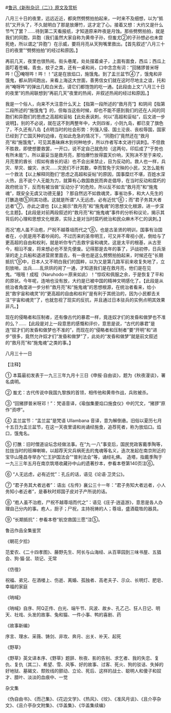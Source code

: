 #[鲁迅《新秋杂识（二）》原文及赏析](https://www.vrrw.net/wx/8176.html)

八月三十日的夜里，远远近近，都突然劈劈拍拍起来，一时来不及细想，以为“抵抗”又开头了，不久就明白了那是放爆竹，这才定了心。接着又想：大约又是什么节气了罢？……待到第二天看报纸，才知道原来昨夜是月蚀。那些劈劈拍拍，就是我们的同胞，异胞（我们虽然大家自称为黄帝子孙，但蚩尤②的子孙想必也未尝死绝，所以谓之“异胞”）在示威，要将月亮从天狗嘴里救出。【首先叙述“八月三十日的夜里”“劈劈拍拍”的经过和原因。】

再前几天，夜里也很热闹。街头巷尾，处处摆着桌子，上面有面食，西瓜；西瓜上面叮着苍蝇，青虫，蚊子之类，还有一桌和尚，口中念念有词：“回猪猡普米呀吽！③唵呀吽！吽！！”这是在放焰口，施饿鬼。到了盂兰盆节④了，饿鬼和非饿鬼，都从阴间跑出，来看上海这大世面，善男信女们就在这时尽地主之谊，托和尚“唵呀吽”的弹出几粒白米去，请它们都饱饱的吃一通。【此段由上文“八月三十日的夜里”的热闹联想到“再前几天”夜里的热闹，并叙述热闹的经过和原因。】



我是一个俗人，向来不大注意什么天上【指第一段所述的“救月亮”】和阴间【指第二段所述的“施饿鬼”】的，但每当这些时候，却也不能不感到我们的还在人间的同胞们和异胞们的思虑之高超和妥帖【此处表讽刺，何以“高超和妥帖”，后文进一步说明】。别的不必说，就在这不到两整年中，大则四省，小则九岛，都已变了旗色了，不久还有八岛【点明当时的社会形势：列强入侵、国土沦丧、丧权辱国，国家已经到了亡国灭种的边缘，在如此危急的情况下，“同胞们”竟然还在“救月亮”和“施饿鬼”，可见其愚昧麻木到何种地步，所以作者写本文进行讽刺】。不但救不胜救，即使想要救罢，一开口，说不定自己就危险（这两句，印后成了“于势也有所未能”）。所以最妥当是救月亮，那怕爆竹放得震天价响，天狗决不至于来咬，月亮里的酋长（假如有酋长的话）也不会出来禁止，目为反动的。救人也一样，兵灾、旱灾、蝗灾、水灾……灾民们不计其数，幸而暂免于灾殃的小民，又怎么能有一个救法【以上解释同胞们“思虑之高超和妥帖”的原因，国事糜烂不堪，百姓水深火热，且不说个人无能为力，就算有心救国救民而奔走倡导，在当时反动和腐朽的政府统治下，反而有被当做“反动分子”的危险，所以反不如去“救月亮”和“施鬼魂”，既安全无虞又功德无量】？那自然远不如救魂灵，事省功多，和大人先生的打醮造塔⑤同其功德。这就是所谓“人无远虑，必有近忧”⑥；而“君子务其大者远者”⑦，亦此之谓也【以上揭示“救月亮”和“施鬼魂”的思想文化根源，进一步深化主题】。【此段是对前两段叙述的“救月亮”和“施鬼魂”事件的分析和议论，揭示其背后的心理和思想文化根源，实际上是对当时腐朽统治和民众麻木不仁的讽刺。】

而况“庖人虽不治庖，尸祝不越尊俎而代之”⑧，也是古圣贤的明训，国事有治国者在，小民是用不着吵闹的。不过历来的圣帝明王，可又并不卑视小民，倒给与了更高超的自由和权利，就是听你专门去救宇宙和魂灵。这是太平的根基，从古至今，相沿不废，将来想必也不至先便废。记得那是去年的事了，沪战初停，日兵渐渐的走上兵船和退进营房里面去，有一夜也是这么劈劈拍拍起来，时候还在“长期抵抗”⑨中，日本人又不明白我们的国粹，以为又是第几路军前来收复失地了，立刻放哨，出兵……乱烘烘的闹了一通，才知道我们是在救月亮，他们是在见鬼。“哦哦！成程（Naruhodo＝原来如此）！”惊叹和佩服之余，于是恢复了平和的原状。今年呢，连哨也没有放，大约是已被中国的精神文明感化了。【此段是从统治者角度进一步分析“救月亮”和“施鬼魂”的思想根源，在统治者看来，给小民“救宇宙和魂灵”的“更高超的自由和权利”是有利于其统治的，因为小民都去关注“宇宙和魂灵”了，也就忽视了现实的反抗，并且通过日本驻兵的实例点明其效果非凡。】

现在的侵略者和压制者，还有像古代的暴君一样，竟连奴才们的发昏和做梦也不准的么？……【此段是对上一段意思的感慨和评价，意思是说，“古代的暴君”是连“奴才们的发昏和做梦也不准的”，而现在的“侵略者和压制者”要“开明”和“进步”很多，竟然允许奴才们“发昏和做梦”了，此处的“发昏和做梦”就是前文叙述的“救月亮”和“施鬼魂”之类的事。】

八月三十一日





【注释】

① 本篇最初发表于一九三三年九月十三日《申报·自由谈》，题为《秋夜漫谈》，署名虞明。

② 蚩尤：古代传说中我国九黎族的首领，相传他和黄帝作战，兵败被杀。

③ “回猪猡普米呀邓！”：梵语音译，《瑜伽集要焰口施食仪》中的咒文，“猪猡”原作“资啰”。

④ 盂兰盆节：“盂兰盆”是梵语 Ullambana 音译，意为解倒悬。旧俗以夏历七月十五日为盂兰盆节，在这一天夜里请和尚诵经施食，追荐死者，称为放焰口。焰口，饿鬼名。

⑤ 打醮：旧时僧道设坛念经做法事。在“九·一八”事变后，国民党政客戴季陶等，拉拢当时的班禅喇嘛，以超荐天灾兵祸死去的鬼魂等名义，迭次发起在南京附近的宝华山隆昌寺举办“仁王护国法会”“普利法会”等，诵经礼佛。　造塔，指戴季陶于一九三三年五月在南京筑塔收藏孙中山的遗著抄本，参看本卷第140页注⑥。

⑥ “人无远虑，必有近忧”：孔丘的话，语见《论语·卫灵公》。

⑦ “君子务其大者远者”：语出《左传》襄公三十一年：“君子务知大者远者，小人务知小者近者”，是春秋时郑国子皮对子产所说的话。

⑧ “庖人虽不治庖，尸祝不越尊俎而代之”：语见《庄子·逍遥游》，意思是各人办理自己分内的事。庖人，厨子；尸祝，主持祝祷的人；尊俎，盛酒载牲的器具。



⑨ “长期抵抗”：参看本卷“航空救国三愿”注⑤。

鲁迅作品全集鉴赏

《朝花夕拾》

范爱农、《二十四孝图》、藤野先生、阿长与山海经、从百草园到三味书屋、五猖会、狗·猫·鼠、琐记、无常

《仿徨》

祝福、弟兄、在酒楼上、伤逝、离婚、孤独者、高老夫子、示众、长明灯、肥皂、幸福的家庭

《呐喊》

《呐喊》自序、阿Q正传、白光、端午节、风波、故乡、孔乙己、狂人日记、明天、社戏、头发的故事、兔和猫、一件小事、鸭的喜剧、药

《故事新编》

序言、理水、采薇、铸剑、非攻、奔月、出关、补天、起死

《野草》

《野草》英文译本序、《野草》题辞、秋夜、影的告别、求乞者、我的失恋、复仇、复仇〔其二〕、希望、雪、风筝、好的故事、过客、死火、狗的驳诘、失掉的好地狱、墓碣文、颓败线的颤动、立论、死后、这样的战士、聪明人和傻子和奴才、腊叶、淡淡的血痕中、一觉

杂文集

《伪自由书》、《而己集》、《花边文学》、《热风》、《坟》、《准风月谈》、《且介亭杂文》、《且介亭杂文附集》、《华盖集》、《华盖集续编》

